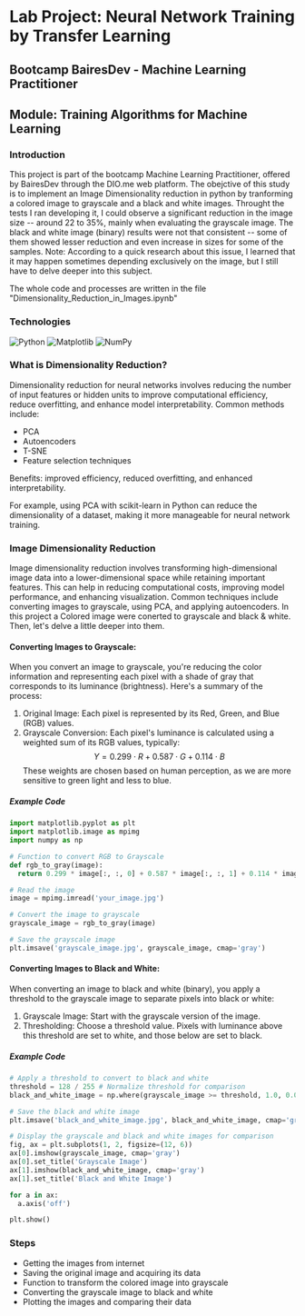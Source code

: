 # Lab Project: Neural Network Training by Transfer Learning
## Bootcamp BairesDev - Machine Learning Practitioner
## Module: Training Algorithms for Machine Learning

### Introduction
This project is part of the bootcamp Machine Learning Practitioner, offered by BairesDev through the DIO.me web platform.
The obejctive of this study is to implement an Image Dimensionality reduction in python by tranforming a colored image to grayscale and a black and white images. Throught the tests I ran developing it, I could observe a significant reduction in the image size -- around 22 to 35%, mainly when evaluating the grayscale image. The black and white image (binary) results were not that consistent -- some of them showed lesser reduction and even increase in sizes for some of the samples.
Note: According to a quick research about this issue, I learned that it may happen sometimes depending exclusively on the image, but I still have to delve deeper into this subject.

The whole code and processes are written in the file "Dimensionality_Reduction_in_Images.ipynb"  

### Technologies
![Python](https://img.shields.io/badge/python-3670A0?style=for-the-badge&logo=python&logoColor=ffdd54)
![Matplotlib](https://img.shields.io/badge/Matplotlib-%23ffffff.svg?style=for-the-badge&logo=Matplotlib&logoColor=black)
![NumPy](https://img.shields.io/badge/NumPy-4DABCF?style=for-the-badge&logo=numpy&logoColor=fff)

### What is Dimensionality Reduction?
Dimensionality reduction for neural networks involves reducing the number of input features or hidden units to improve computational efficiency, reduce overfitting, and enhance model interpretability. Common methods include: 
 
- PCA
- Autoencoders
- T-SNE
- Feature selection techniques

Benefits: improved efficiency, reduced overfitting, and enhanced interpretability.

For example, using PCA with scikit-learn in Python can reduce the dimensionality of a dataset, making it more manageable for neural network training.  

### Image Dimensionality Reduction
Image dimensionality reduction involves transforming high-dimensional image data into a lower-dimensional space while retaining important features. This can help in reducing computational costs, improving model performance, and enhancing visualization. Common techniques include converting images to grayscale, using PCA, and applying autoencoders.
In this project a Colored image were conerted to grayscale and black & white. Then, let's delve a little deeper into them.  

#### Converting Images to Grayscale:
When you convert an image to grayscale, you're reducing the color information and representing each pixel with a shade of gray that corresponds to its luminance (brightness). Here's a summary of the process:
1. Original Image: Each pixel is represented by its Red, Green, and Blue (RGB) values.
2. Grayscale Conversion: Each pixel's luminance is calculated using a weighted sum of its RGB values, typically: $$ Y = 0.299 \cdot R + 0.587 \cdot G + 0.114 \cdot B $$ These weights are chosen based on human perception, as we are more sensitive to green light and less to blue.

##### Example Code
``` Python
import matplotlib.pyplot as plt
import matplotlib.image as mpimg
import numpy as np

# Function to convert RGB to Grayscale
def rgb_to_gray(image):
  return 0.299 * image[:, :, 0] + 0.587 * image[:, :, 1] + 0.114 * image[:, :, 2]

# Read the image
image = mpimg.imread('your_image.jpg')

# Convert the image to grayscale
grayscale_image = rgb_to_gray(image)

# Save the grayscale image
plt.imsave('grayscale_image.jpg', grayscale_image, cmap='gray')

```

#### Converting Images to Black and White:
When converting an image to black and white (binary), you apply a threshold to the grayscale image to separate pixels into black or white:

1. Grayscale Image: Start with the grayscale version of the image.
2. Thresholding: Choose a threshold value. Pixels with luminance above this threshold are set to white, and those below are set to black.

##### Example Code
``` Python
# Apply a threshold to convert to black and white
threshold = 128 / 255 # Normalize threshold for comparison
black_and_white_image = np.where(grayscale_image >= threshold, 1.0, 0.0)

# Save the black and white image
plt.imsave('black_and_white_image.jpg', black_and_white_image, cmap='gray')

# Display the grayscale and black and white images for comparison
fig, ax = plt.subplots(1, 2, figsize=(12, 6))
ax[0].imshow(grayscale_image, cmap='gray')
ax[0].set_title('Grayscale Image')
ax[1].imshow(black_and_white_image, cmap='gray')
ax[1].set_title('Black and White Image')

for a in ax:
  a.axis('off')

plt.show()

```

### Steps
- Getting the images from internet
- Saving the original image and acquiring its data
- Function to transform the colored image into grayscale
- Converting the grayscale image to black and white
- Plotting the images and comparing their data
  
